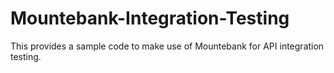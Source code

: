 # Mountebank-Integration-Testing
This provides a sample code to make use of Mountebank for API integration testing.
